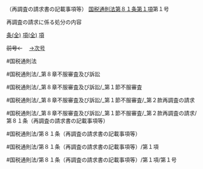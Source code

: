 （再調査の請求書の記載事項等）
[国税通則法第８１条第１項](国税通則法＿＿＿＿＿第８１条第１項)第１号

再調査の請求に係る処分の内容

[条(全)](国税通則法＿＿＿＿＿第８１条_.md)    [項(全)](国税通則法＿＿＿＿＿第８１条第１項_.md)    [項](国税通則法＿＿＿＿＿第８１条第１項.md)

~~前号←~~　  [→次号](国税通則法＿＿＿＿＿第８１条第１項第２号.md)

#国税通則法

#国税通則法/_第８章不服審査及び訴訟

#国税通則法/_第８章不服審査及び訴訟/_第１節不服審査

#国税通則法/_第８章不服審査及び訴訟/_第１節不服審査/_第２款再調査の請求

#国税通則法/_第８章不服審査及び訴訟/_第１節不服審査/_第２款再調査の請求/第８１条（再調査の請求書の記載事項等）

#国税通則法/第８１条（再調査の請求書の記載事項等）

#国税通則法/第８１条（再調査の請求書の記載事項等）/第１項

#国税通則法/第８１条（再調査の請求書の記載事項等）/第１項/第１号

